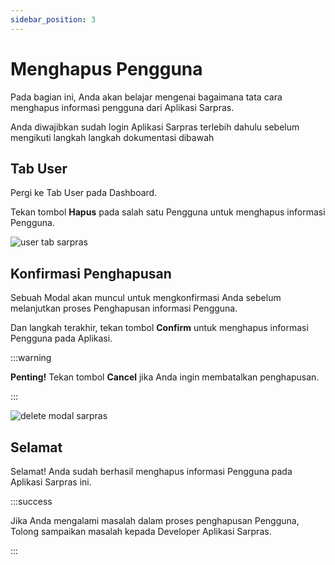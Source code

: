 ```yaml
---
sidebar_position: 3
---
```


# Menghapus Pengguna

Pada bagian ini, Anda akan belajar mengenai bagaimana tata cara menghapus informasi pengguna dari Aplikasi Sarpras.

Anda diwajibkan sudah login Aplikasi Sarpras terlebih dahulu sebelum mengikuti langkah langkah dokumentasi dibawah

## Tab User

Pergi ke Tab User pada Dashboard.

Tekan tombol **Hapus** pada salah satu Pengguna untuk menghapus informasi Pengguna.

![user tab sarpras](/img/user-tab.png)

## Konfirmasi Penghapusan

Sebuah Modal akan muncul untuk mengkonfirmasi Anda sebelum melanjutkan proses Penghapusan informasi Pengguna.

Dan langkah terakhir, tekan tombol **Confirm** untuk menghapus informasi Pengguna pada Aplikasi.

:::warning

**Penting!** Tekan tombol **Cancel** jika Anda ingin membatalkan penghapusan.

:::

![delete modal sarpras](/img/modal-delete.png)

## Selamat

Selamat! Anda sudah berhasil menghapus informasi Pengguna pada Aplikasi Sarpras ini.

:::success

Jika Anda mengalami masalah dalam proses penghapusan Pengguna, Tolong sampaikan masalah kepada Developer Aplikasi Sarpras.

:::
